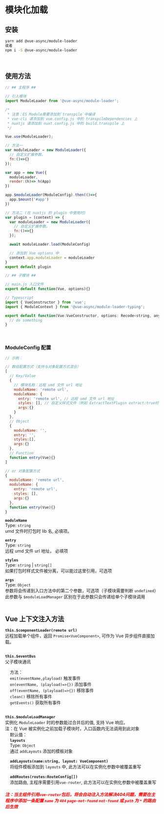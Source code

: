 # 模块化加载

## 安装
``` bash
yarn add @vue-async/module-loader
或者
npm i -S @vue-async/module-loader
```
<br>

## 使用方法
```js
// ## 主程序 ##

// 引入模块
import ModuleLoader from '@vue-async/module-loader';

/*
 * 注意：ES Module需要添加到`transpile`中编译
 * vue-cli 请添加到 vue.config.js 中的 transpileDependencies 上
 * nuxtjs 请添加到 nuxt.config.js 中的 build.transpile 上
 */

Vue.use(ModuleLoader);

// 方法一
var moduleLoader = new ModuleLoader({
  // 自定义扩展参数，
  fn:()=>{}
});

var app = new Vue({
  moduleLoader,
  render:(h)=> h(App)
})

app.$moduleLoader(ModuleConfig).then(()=>{
  app.$mount('#app')
})

// 方法二 (在 nuxtjs 的 plugin 中使用时)
var plugin = (context) => {
  var moduleLoader = new ModuleLoader({
    // 自定义扩展参数，
    fn:()=>{}
  });

  await moduleLoader.load(ModuleConfig)

  // 添加到 Vue options 中
  context.app.moduleLoader = moduleLoader
}
export default plugin

```
``` js
// ## 子模块 ##

// main.js 入口文件
export default function(Vue, options){}

// Typescript
import { VueConstructor } from 'vue';
import { ModuleContext } from '@vue-async/module-loader-typing';

export default function(Vue:VueConstructor, options: Recode<string, any> ={}){
  // do something
}
```
<br>

### ModuleConfig 配置
``` js
// 示例：

// 数组配置方式（支持与对象配置方式混合）
[
  // Key/Value
  {
    // 模块名称：远程 umd 文件 url 地址
    moduleName: 'remote url',
    moduleName: {
      entry: 'remote url', // 远程 umd 文件 url 地址
      styles: [], // 自定义样式文件（例如 ExtractTextPlugin extract:true时打成独立 css文件）
      args:{}
    }
  },
  // Object
  {
    moduleName: '',
    entry: '',
    styles:[],
    args:{}
  },
  // Function
  function entry(Vue){}
]

// or 对象配置方式
{
  moduleName: 'remote url',
  moduleName: {
    entry: 'remote url',
    styles: [],
    args:{}
  },
  function entry(Vue){}
}
```
<b>`moduleName`</b>  
Type: `string`    
umd 文件时打包时 lib 名, 必填项。


<b>`entry`</b>  
Type: `string`  
远程 umd 文件 url 地址， 必填项

<b>`styles`</b>  
Type: `string` | `string[]`  
如果打包时样式文件被分离，可以能过这里引用，可选项

<b>`args`</b>  
Type: `Object`  
参数将会传递到入口方法中的第二个参数，可选项（子模块需要判断 `undefined`）  
此参数与 `$moduleLoadManager` 区别在于此参数只会传递给单个子模块调用  
<br>

## Vue 上下文注入方法 
<b>`this.$componentLoader(remote url)`</b>  
远程加载单个组件，返回 `Promise<VueComponent>`, 可作为 Vue 异步组件直接加载。  
<br>

<b>`this.$eventBus`</b>  
 父子模块通讯  

&nbsp;&nbsp;&nbsp; 方法：  
&nbsp;&nbsp;&nbsp; `emit(eventName,playload)` 触发事件  
&nbsp;&nbsp;&nbsp; `on(eventName, (playload)=>{})` 添加事件  
&nbsp;&nbsp;&nbsp; `off(eventName, (playload)=>{})` 移除事件  
&nbsp;&nbsp;&nbsp; `clean()` 移除所有事件  
&nbsp;&nbsp;&nbsp; `getEvents()` 获取所有事件  
<br>

<b>`this.$moduleLoadManager`</b>  
实例化 `ModuleLoader` 时的参数能过合并后的值, 支持 Vue 响应。  
注：在 Vue 被实例化之前加载子模块时，入口函数内无法调用到此对象  
&nbsp;&nbsp;&nbsp; 默认值：  
&nbsp;&nbsp;&nbsp; <b>`layouts`</b>  
&nbsp;&nbsp;&nbsp; Type: `Object`  
&nbsp;&nbsp;&nbsp; 通过 `addLayouts` 添加的模板对象

&nbsp;&nbsp;&nbsp; <b>`addLayouts(name:string, layout: VueComponent)`</b>  
&nbsp;&nbsp;&nbsp; 将组件模板添加到 `layouts` 中, 此方法可以在实例化参数中被覆盖重写  

&nbsp;&nbsp;&nbsp; <b>`addRoutes(routes:RouteConfig[])`</b>  
&nbsp;&nbsp;&nbsp; 添加路由, 主程序需要引用`vue-router`, 此方法可以在实例化参数中被覆盖重写  

##### <font color="red">注：当主组件引用`vue-router`包后，将会自动注入方法解决404问题，需要在主程序中添加一条配置 `name` 为 `404` `page-not-found` `not-found` 或 `path` 为 `*` 的路由后生效</font>
